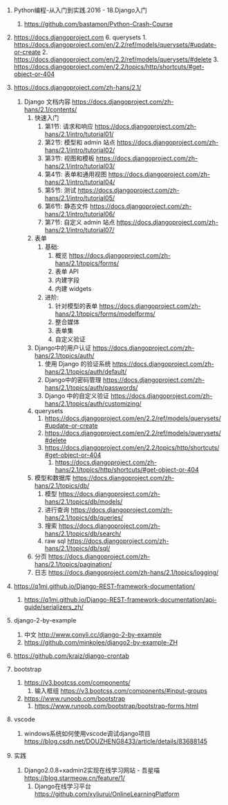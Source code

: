 
1. Python编程-从入门到实践.2016 - 18.Django入门
    1. https://github.com/bastamon/Python-Crash-Course
2. https://docs.djangoproject.com
    6. querysets
        1. https://docs.djangoproject.com/en/2.2/ref/models/querysets/#update-or-create
        2. https://docs.djangoproject.com/en/2.2/ref/models/querysets/#delete
        3. https://docs.djangoproject.com/en/2.2/topics/http/shortcuts/#get-object-or-404
3. https://docs.djangoproject.com/zh-hans/2.1/
    1. Django 文档内容 https://docs.djangoproject.com/zh-hans/2.1/contents/
        1. 快速入门
            1. 第1节: 请求和响应 https://docs.djangoproject.com/zh-hans/2.1/intro/tutorial01/
            2. 第2节: 模型和 admin 站点 https://docs.djangoproject.com/zh-hans/2.1/intro/tutorial02/
            3. 第3节: 视图和模板 https://docs.djangoproject.com/zh-hans/2.1/intro/tutorial03/
            4. 第4节: 表单和通用视图 https://docs.djangoproject.com/zh-hans/2.1/intro/tutorial04/
            5. 第5节: 测试 https://docs.djangoproject.com/zh-hans/2.1/intro/tutorial05/
            6. 第6节: 静态文件 https://docs.djangoproject.com/zh-hans/2.1/intro/tutorial06/
            7. 第7节: 自定义 admin 站点 https://docs.djangoproject.com/zh-hans/2.1/intro/tutorial07/
        5. 表单
            1. 基础: 
                1. 概览 https://docs.djangoproject.com/zh-hans/2.1/topics/forms/
                2. 表单 API 
                3. 内建字段 
                4. 内建 widgets
            2. 进阶: 
                1. 针对模型的表单 https://docs.djangoproject.com/zh-hans/2.1/topics/forms/modelforms/
                2. 整合媒体 
                3. 表单集 
                4. 自定义验证
        6. Django中的用户认证 https://docs.djangoproject.com/zh-hans/2.1/topics/auth/
            1. 使用 Django 的验证系统 https://docs.djangoproject.com/zh-hans/2.1/topics/auth/default/
            2. Django中的密码管理 https://docs.djangoproject.com/zh-hans/2.1/topics/auth/passwords/
            3. Django 中的自定义验证 https://docs.djangoproject.com/zh-hans/2.1/topics/auth/customizing/
        7. querysets
            1. https://docs.djangoproject.com/en/2.2/ref/models/querysets/#update-or-create
            2. https://docs.djangoproject.com/en/2.2/ref/models/querysets/#delete
            3. https://docs.djangoproject.com/en/2.2/topics/http/shortcuts/#get-object-or-404
                1. https://docs.djangoproject.com/zh-hans/2.1/topics/http/shortcuts/#get-object-or-404
        8. 模型和数据库 https://docs.djangoproject.com/zh-hans/2.1/topics/db/
            1. 模型 https://docs.djangoproject.com/zh-hans/2.1/topics/db/models/
            2. 进行查询 https://docs.djangoproject.com/zh-hans/2.1/topics/db/queries/
            4. 搜索 https://docs.djangoproject.com/zh-hans/2.1/topics/db/search/
            6. raw sql https://docs.djangoproject.com/zh-hans/2.1/topics/db/sql/
        15. 分页 https://docs.djangoproject.com/zh-hans/2.1/topics/pagination/
        16. 日志 https://docs.djangoproject.com/zh-hans/2.1/topics/logging/


4. https://q1mi.github.io/Django-REST-framework-documentation/
    1. https://q1mi.github.io/Django-REST-framework-documentation/api-guide/serializers_zh/
5. django-2-by-example
    1. 中文 http://www.conyli.cc/django-2-by-example
    2. https://github.com/minkolee/django2-by-example-ZH
6. https://github.com/kraiz/django-crontab
7. bootstrap
    1. https://v3.bootcss.com/components/
        1. 输入框组 https://v3.bootcss.com/components/#input-groups
    2. https://www.runoob.com/bootstrap
        1. https://www.runoob.com/bootstrap/bootstrap-forms.html
8. vscode
    1. windows系统如何使用vscode调试django项目 https://blog.csdn.net/DOUZHENG8433/article/details/83688145
9. 实践
    1. Django2.0.8+xadmin2实现在线学习网站 - 吾星喵 https://blog.starmeow.cn/feature/1/
        1. Django在线学习平台 https://github.com/xyliurui/OnlineLearningPlatform